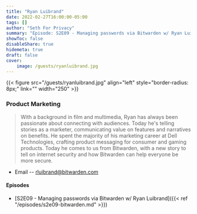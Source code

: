 ```yaml
---
title: "Ryan Luibrand"
date: 2022-02-27T16:00:00-05:00
tags: []
author: "Seth For Privacy"
summary: "Episode: S2E09 - Managing passwords via Bitwarden w/ Ryan Luibrand"
showToc: false
disableShare: true
hidemeta: true
draft: false
cover:
    image: /guests/ryanluibrand.jpg
---
```


{{< figure src="/guests/ryanluibrand.jpg" align="left" style="border-radius: 8px;" link="" width="250" >}}

### Product Marketing

> With a background in film and multimedia, Ryan has always been passionate about connecting with audiences.  Today he's telling stories as a marketer, communicating value on features and narratives on benefits.  He spent the majority of his marketing career at Dell Technologies, crafting product messaging for consumer and gaming products.  Today he comes to us from Bitwarden, with a new story to tell on internet security and how Bitwarden can help everyone be more secure.

- Email -- [rluibrand@bitwarden.com](mailto:rluibrand@bitwarden.com)

#### Episodes

- [S2E09 - Managing passwords via Bitwarden w/ Ryan Luibrand]({{< ref "/episodes/s2e09-bitwarden.md" >}})
